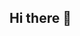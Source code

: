## Hi there 👋

<!--
**maryannekircos/maryannekircos** is a ✨ _special_ ✨ repository because its `README.md` (this file) appears on your GitHub profile.

- 🔭 I’m currently working on programming websites
- 🌱 I’m currently learning web design
- 🏄‍♀️ I am learning how to insert emojis 

